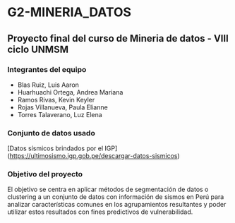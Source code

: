 # G2-MINERIA_DATOS
## Proyecto final del curso de Mineria de datos - VIII ciclo UNMSM

### Integrantes del equipo
* Blas Ruiz, Luis Aaron
* Huarhuachi Ortega, Andrea Mariana
* Ramos Rivas, Kevin Keyler
* Rojas Villanueva, Paula Elianne
* Torres Talaverano, Luz Elena

### Conjunto de datos usado

[Datos sísmicos brindados por el IGP] (https://ultimosismo.igp.gob.pe/descargar-datos-sismicos)

### Objetivo del proyecto

 El objetivo se centra en aplicar métodos de segmentación de datos o clustering a un conjunto de datos con información de sismos en Perú para analizar características comunes en los agrupamientos resultantes y poder utilizar estos resultados con fines predictivos de vulnerabilidad.
